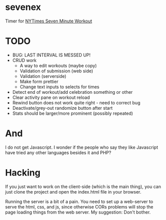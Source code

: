 # sevenex
Timer for [NYTimes Seven Minute Workout](https://www.nytimes.com/guides/well/activity/the-7-minute-workout)

# TODO

* BUG: LAST INTERVAL IS MESSED UP!
 * CRUD work
   * A way to edit workouts (maybe copy)
   * Validation of submission (web side)
   * Validation (serverside)
   * Make form prettier
   * Change text inputs to selects for times
 * Detect end of workout/add celebration something or other
 * Clear activity pane on workout reload
 * Rewind button does not work quite right - need to correct bug
 * Deactivate/grey-out randomize button after start
 * Stats should be larger/more prominent (possibly repeated)

# And 

I do not get Javascript. I wonder if the people who say they like 
Javascript have tried any other languages besides it and PHP?

# Hacking

If you just want to work on the client-side (which is the main thing),
you can just clone the project and open the index.html file in your
browser.

Running the server is a bit of a pain. You need to set up a web-server
to serve the html, css, and js, since otherwise CORs problems will 
stop the page loading things from the web server. My suggestion:
Don't bother.
